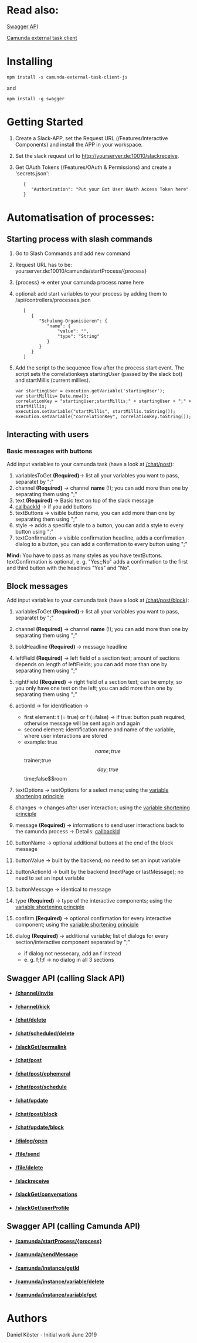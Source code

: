 # Read also:

[Swagger API](https://github.com/swagger-api)

[Camunda external task client](https://github.com/camunda/camunda-external-task-client-js)

# Installing
```
npm install -s camunda-external-task-client-js 
```

and

```
npm install -g swagger
```

# Getting Started

1. Create a Slack-APP, set the Request URL (/Features/Interactive Components) and install the APP in your workspace.
2. Set the slack request url to http://yourserver.de:10010/slackreceive.
3. Get OAuth Tokens (/Features/OAuth & Permissions) and create a 'secrets.json':

   ```
      {
         "Authorization": "Put your Bot User OAuth Access Token here"
      }
   ```
# Automatisation of processes:

## Starting process with slash commands

1. Go to Slash Commands and add new command
2. Request URL has to be: yourserver.de:10010/camunda/startProcess/{process}
3. {process} => enter your camunda process name here
4. optional: add start variables to your process by adding them to /api/controllers/processes.json
   ```
      [
         {
            "Schulung-Organisieren": {
               "name": {
                   "value": "",
                   "type": "String"
               }
            }
         }
      ]
   ```
5. Add the script to the sequence flow after the process start event. The script sets the correlationkeys startingUser (passed by the slack bot) and startMillis (current millies).

   ```
   var startingUser = execution.getVariable('startingUser');
   var startMillis= Date.now();
   correlationKey = "startingUser;startMillis;" + startingUser + ";" + startMillis;
   execution.setVariable("startMillis", startMillis.toString());
   execution.setVariable("correlationKey", correlationKey.toString());
   ```
   
## Interacting with users

### Basic messages with buttons

Add input variables to your camunda task (have a look at [/chat/post](docs/chatPost.MD)):
   1. variablesToGet **(Required)**-> list all your variables you want to pass, separatet by ";"
   2. channel **(Required)** -> channel **name** (!); you can add more than one by separating them using ";"
   3. text **(Required)** -> Basic text on top of the slack message
   4. [callbackId](docs/callbackId) -> if you add buttons
   5. textButtons -> visible button name, you can add more than one by separating them using ";"
   6. style -> adds a specific style to a button, you can add a style to every button using ";"
   7. textConfirmation -> visible confirmation headline, adds a confirmation dialog to a button, 
      you can add a confirmation to every button using ";"

**Mind:** You have to pass as many styles as you have textButtons. textConfirmation is optional, e. g. "Yes;;No" adds a confirmation to the first and third button with the headlines "Yes" and "No".

## Block messages

Add input variables to your camunda task (have a look at [/chat/post/block](docs/chatPostBlock.MD)):
   1. variablesToGet **(Required)**-> list all your variables you want to pass, separatet by ";"
   2. channel **(Required)** -> channel **name** (!); you can add more than one by separating them using ";"
   3. boldHeadline **(Required)** -> message headline
   4. leftField **(Required)** -> left field of a section text; amount of sections depends on length of leftFields; 
      you can add more than one by separating them using ";"
   5. rightField **(Required)** -> right field of a section text; can be empty, so you only have one text on the left; you can add more       than one by separating them using ";"
   6. actionId -> for identification ->
      - first element: t (= true) or f (=false) -> if true: button push required, otherwise message will be sent again and again
      - second element: identification name and name of the variable, where user interactions are stored
      - example: true$$name;true$$trainer;true$$day;true$$time;false$$room
   7. textOptions -> textOptions for a select menu; using the [variable shortening principle](docs/vsp.MD)
   8. changes -> changes after user interaction; using the [variable shortening principle](docs/vsp.MD)
   9. message **(Required)** -> informations to send user interactions back to the camunda process -> Details: [callbackId](docs/callbackId)
   10. buttonName -> optional additional buttons at the end of the block message
   11. buttonValue -> built by the backend; no need to set an input variable
   12. buttonActionId -> built by the backend (nextPage or lastMessage); no need to set an input variable
   13. buttonMessage -> identical to message
   14. type **(Required)** -> type of the interactive components; using the [variable shortening principle](docs/vsp.MD)
   15. confirm **(Required)** -> optional confirmation for every interactive component; using the [variable shortening principle](docs/vsp.MD)
   
   16. dialog **(Required)** -> additional variable; list of dialogs for every section/interactive component separated by ";"
       - if dialog not nessecary, add an f instead
       - e. g. f;f;f -> no dialog in all 3 sections

## Swagger API (calling Slack API)
* #### [/channel/invite](docs/channelInvite.MD)
* #### [/channel/kick](docs//channel/kick.MD)
* #### [/chat/delete](docs/chatDelete.MD)
* #### [/chat/scheduled/delete](docs/chatScheduledDelete.MD)
* #### [/slackGet/permalink](docs/slackGetPermalink.MD)
* #### [/chat/post](docs/chatPost.MD)
* #### [/chat/post/ephemeral](docs/chatPostEphemeral.MD)
* #### [/chat/post/schedule](docs/chatPostSchedule.MD)
* #### [/chat/update](docs/chatUpdate.MD)
* #### [/chat/post/block](docs/chatPostBlock.MD)
* #### [/chat/update/block](docs/chatUpdateBlock.MD)
* #### [/dialog/open](docs/dialogOpen.MD)
* #### [/file/send](docs/fileSend.MD)
* #### [/file/delete](docs/fileDelete.MD)
* #### [/slackreceive](docs/slackReceive.MD)
* #### [/slackGet/conversations](docs/slackGetConversations.MD)
* #### [/slackGet/userProfile](docs/slackGetUserProfile.MD)

## Swagger API (calling Camunda API)

* #### [/camunda/startProcess/{process}](docs/camundaStartProcess.MD)
* #### [/camunda/sendMessage](docs/camundaSendMessage.MD)
* #### [/camunda/instance/getId](docs/camundaInstanceGetId.MD)
* #### [/camunda/instance/variable/delete](docs/camundaInstanceVariableDelete.MD)
* #### [/camunda/instance/variable/get](docs/camundaInstanceVariableGet.MD)



# Authors
Daniel Köster - Initial work June 2019
